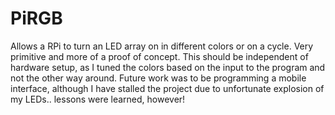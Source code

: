 # PiRGB
Allows a RPi to turn an LED array on in different colors or on a cycle. Very primitive and more of a proof of concept. This should be independent of hardware setup, as I tuned the colors based on the input to the program and not the other way around. Future work was to be programming a mobile interface, although I have stalled the project due to unfortunate explosion of my LEDs.. lessons were learned, however!
